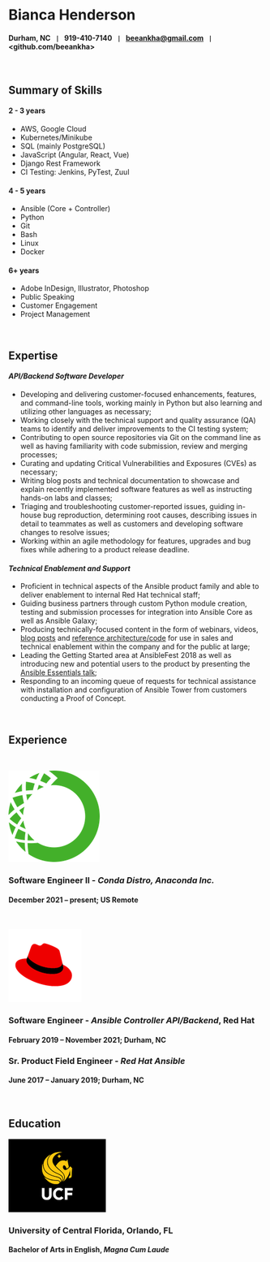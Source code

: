 # Bianca Henderson

#### Durham, NC  &nbsp; `|`  &nbsp; 919-410-7140  &nbsp; `|`  &nbsp; <beeankha@gmail.com>  &nbsp; `|`  &nbsp; <github.com/beeankha>

&nbsp;

## Summary of Skills

#### **2 - 3 years**
- AWS, Google Cloud
- Kubernetes/Minikube
- SQL (mainly PostgreSQL)
- JavaScript (Angular, React, Vue)
- Django Rest Framework
- CI Testing: Jenkins, PyTest, Zuul

#### **4 - 5 years**
- Ansible (Core + Controller)
- Python
- Git
- Bash
- Linux
- Docker

#### **6+ years**
- Adobe InDesign, Illustrator, Photoshop
- Public Speaking
- Customer Engagement
- Project Management

&nbsp;

## Expertise

#### _API/Backend Software Developer_
- Developing and delivering customer-focused enhancements, features, and command-line tools, working mainly in Python but also learning and utilizing other languages as necessary;
- Working closely with the technical support and quality assurance (QA) teams to identify and deliver improvements to the CI testing system;
- Contributing to open source repositories via Git on the command line as well as having familiarity with code submission, review and merging processes;
- Curating and updating Critical Vulnerabilities and Exposures (CVEs) as necessary;
- Writing blog posts and technical documentation to showcase and explain recently implemented software features as well as instructing hands-on labs and classes;
- Triaging and troubleshooting customer-reported issues, guiding in-house bug reproduction, determining root causes, describing issues in detail to teammates as well as customers and developing software changes to resolve issues;
- Working within an agile methodology for  features, upgrades and bug fixes while adhering to a product release deadline.

#### _Technical Enablement and Support_
- Proficient in technical aspects of the Ansible product family and able to deliver enablement to internal Red Hat technical staff;
- Guiding business partners through custom Python module creation, testing and submission processes for integration into Ansible Core as well as Ansible Galaxy;
- Producing technically-focused content in the form of webinars, videos, [blog posts](https://www.ansible.com/blog/author/bianca-henderson) and [reference architecture/code](https://github.com/Ansible-Getting-Started) for use in sales and technical enablement within the company and for the public at large;
- Leading the Getting Started area at AnsibleFest 2018 as well as introducing new and potential users to the product by presenting the [Ansible Essentials talk](https://www.ansible.com/ansible-essentials-austin);
- Responding to an incoming queue of requests for technical assistance with installation and configuration of Ansible Tower from customers conducting a Proof of Concept.

&nbsp;

## Experience

&nbsp;

[![anaconda](/images/anaconda.png)](https://www.anaconda.com/)

### **Software Engineer II** -  _Conda Distro, Anaconda Inc._
#### December 2021 – present; US Remote

&nbsp;

[![redhat](/images/redhat.png)](https://www.redhat.com/en)

### **Software Engineer** - _Ansible Controller API/Backend_, Red Hat
#### February 2019 – November 2021; Durham, NC

### **Sr. Product Field Engineer** - _Red Hat Ansible_
#### June 2017 – January 2019; Durham, NC

&nbsp;

## Education
[![ucf](/images/ucf.png)](http://www.ucf.edu/)

### University of Central Florida, Orlando, FL
#### Bachelor of Arts in English, _Magna Cum Laude_
